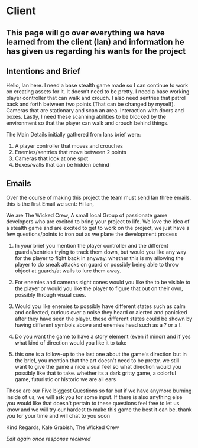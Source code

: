 # Client

## This page will go over everything we have learned from the client (Ian) and information he has given us regarding his wants for the project


## Intentions and Brief
Hello, Ian here. I need a base stealth game made so I can continue to work on creating assets for it. It doesn’t need to be pretty. I need a base working player 
controller that can walk and crouch. I also need sentries that patrol back and forth between two points (That can be changed by myself). Cameras that are 
stationary and scan an area. Interaction with doors and boxes. Lastly, I need these scanning abilities to be blocked by the environment so that the 
player can walk and crouch behind things.

The Main Details initially gathered from Ians brief were:
1. A player controller that moves and crouches
2. Enemies/sentries that move between 2 points
3. Cameras that look at one spot
4. Boxes/walls that can be hidden behind

## Emails
Over the course of making this project the team must send Ian three emails. this is the first Email we sent:
Hi Ian,

We are The Wicked Crew, A small local Group of passionate game developers who are excited to bring your project to life. We love the idea of a stealth game and are 
excited to get to work on the project, we just have a few questions/points to iron out as we plane the development process

1. In your brief you mention the player controller and the different guards/sentries trying to track them down, but would you like any way for the player to fight back in anyway. 
whether this is my allowing the player to do sneak attacks on guard or possibly being able to throw object at guards/at walls to lure them away.

2. For enemies and cameras sight cones would you like the to be visible to the player or would you like the player to figure that out on their own, possibly through visual cues.

3. Would you like enemies to possibly have different states such as calm and collected, curious over a noise they heard or alerted and panicked after they have seen the player. 
these different states could be shown by having different symbols above and enemies head such as a ? or a !.

4. Do you want the game to have a story element (even if minor) and if yes what kind of direction would you like it to take


5. this one is a follow-up to the last one about the game's direction but in the brief, you mention that the art doesn't need to be pretty. we still want to give 
the game a nice visual feel so what direction would you possibly like that to take. whether its a dark gritty game, a colorful game, futuristic or historic we are all ears


Those are our Five biggest Questions so far but if we have anymore burning inside of us, we will ask you for some input. If there is also anything else you would like that doesn't pertain to these questions feel free to let us know and we will try our hardest to make this game the best it can be. thank you for your time and will chat to you soon

Kind Regards,
Kale Grabish, The Wicked Crew

*Edit again once response recieved*
